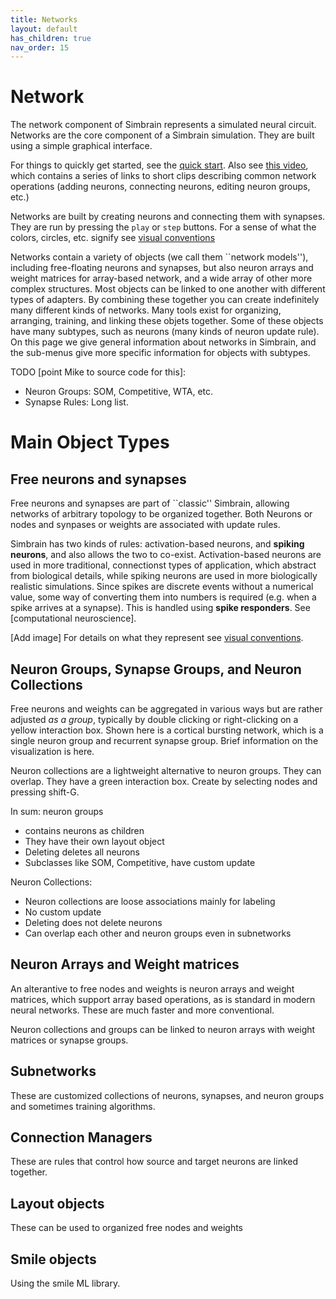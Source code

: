 ```yaml
---
title: Networks
layout: default
has_children: true
nav_order: 15
---
```


# Network

The network component of Simbrain represents a simulated neural circuit. Networks are the core component of a Simbrain simulation. They are built using a simple graphical interface.

For things to quickly get started, see the [quick start](../quickstart.html).  Also see [this video](https://www.youtube.com/watch?v=dvJvY1zVQUE), which contains a series of links to short clips describing common network operations (adding neurons, connecting neurons, editing neuron groups, etc.)

Networks are built by creating neurons and connecting them with synapses. They are run by pressing the `play` or `step` buttons. For a sense of what the colors, circles, etc. signify see [visual conventions](#visual-conventions)

Networks contain a variety of objects (we call them ``network models''), including free-floating neurons and synapses, but also neuron arrays and weight matrices for array-based network, and a wide array of other more complex structures. Most objects can be linked to one another with different types of adapters. By combining these together you can create indefinitely many different kinds of networks. Many tools exist for organizing, arranging, training, and linking these objets together. Some of these objects have many subtypes, such as neurons (many kinds of neuron update rule). On this page we give general information about networks in Simbrain, and the sub-menus give more specific information for objects with subtypes.

TODO [point Mike to source code for this]:
- Neuron Groups: SOM, Competitive, WTA, etc.
- Synapse Rules: Long list.


# Main Object Types

<!-- TODO: Make this a list and move all detail here to subpages -->

## Free neurons and synapses

Free neurons and synapses are part of ``classic'' Simbrain, allowing networks of arbitrary topology to be organized together. Both Neurons or nodes and synpases or weights are associated with update rules.

Simbrain has two kinds of rules: activation-based neurons, and **spiking neurons**, and also allows the two to co-exist. Activation-based neurons are used in more traditional, connectionst types of application, which abstract from biological details, while spiking neurons are used in more biologically realistic simulations. Since spikes are discrete events without a numerical value, some way of converting them into numbers is required (e.g. when a spike arrives at a synapse). This is handled using **spike responders**. See [computational neuroscience].


[Add image] For details on what they represent see [visual conventions](#visual-conventions). 

## Neuron Groups, Synapse Groups, and Neuron Collections

Free neurons and weights can be aggregated in various ways but are rather adjusted *as a group*, typically by double clicking or right-clicking on a yellow interaction box. Shown here is a cortical bursting network, which is a single neuron group and recurrent synapse group. Brief information on the visualization is here.

Neuron collections are a lightweight alternative to neuron groups. They can overlap. They have a green interaction box. Create by selecting nodes and pressing shift-G.

In sum: neuron groups 
- contains neurons as children
- They have their own layout object
- Deleting deletes all neurons
- Subclasses like SOM, Competitive, have custom update

Neuron Collections:
- Neuron collections are loose associations mainly for labeling
- No custom update
- Deleting does not delete neurons
- Can overlap each other and neuron groups even in subnetworks


## Neuron Arrays and Weight matrices

An alterantive to free nodes and weights is neuron arrays and weight matrices, which  support array based operations, as is standard in modern neural networks. These are much faster and more conventional.

Neuron collections and groups can be linked to neuron arrays with weight matrices or synapse groups.

## Subnetworks

These are customized collections of neurons, synapses, and neuron groups and sometimes training algorithms.

## Connection Managers

These are rules that control how source and target neurons are linked together.

## Layout objects

These can be used to organized free nodes and weights

## Smile objects

Using the smile ML library.




